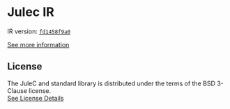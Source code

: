 # Julec IR

IR version: [`fd1458f9a0`](https://github.com/julelang/jule/tree/fd1458f9a05247fc6fc159daddb5ea55d3cc696f)

[See more information](https://manual.jule.dev/getting-started/install-from-source/compile-from-ir.html)

## License

The JuleC and standard library is distributed under the terms of the BSD 3-Clause license. \
[See License Details](./LICENSE)
